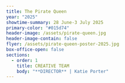 ```yaml
---
title: The Pirate Queen
year: "2025"
showtime-summary: 28 June-3 July 2025
primary-color: "#015d74"
header-image: /assets/pirate-queen.jpg
header-image-contain: false
flyer: /assets/pirate-queen-poster-2025.jpg
box-office-open: false
sections:
  - order: 1
    title: CREATIVE TEAM
    body: "**DIRECTOR** | Katie Porter"
---
```

